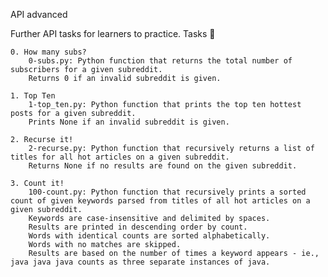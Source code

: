 API advanced

Further API tasks for learners to practice.
Tasks 📃

    0. How many subs?
        0-subs.py: Python function that returns the total number of subscribers for a given subreddit.
        Returns 0 if an invalid subreddit is given.

    1. Top Ten
        1-top_ten.py: Python function that prints the top ten hottest posts for a given subreddit.
        Prints None if an invalid subreddit is given.

    2. Recurse it!
        2-recurse.py: Python function that recursively returns a list of titles for all hot articles on a given subreddit.
        Returns None if no results are found on the given subreddit.

    3. Count it!
        100-count.py: Python function that recursively prints a sorted count of given keywords parsed from titles of all hot articles on a given subreddit.
        Keywords are case-insensitive and delimited by spaces.
        Results are printed in descending order by count.
        Words with identical counts are sorted alphabetically.
        Words with no matches are skipped.
        Results are based on the number of times a keyword appears - ie., java java java counts as three separate instances of java.

